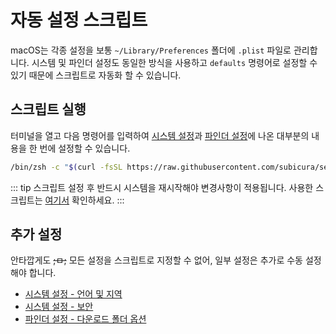 # 자동 설정 스크립트

macOS는 각종 설정을 보통 `~/Library/Preferences` 폴더에 `.plist` 파일로 관리합니다. 시스템 및 파인더 설정도 동일한 방식을 사용하고 `defaults` 명령어로 설정할 수 있기 때문에 스크립트로 자동화 할 수 있습니다.

## 스크립트 실행

터미널을 열고 다음 명령어를 입력하여 [시스템 설정](./index)과 [파인더 설정](./finder)에 나온 대부분의 내용을 한 번에 설정할 수 있습니다.

```sh
/bin/zsh -c "$(curl -fsSL https://raw.githubusercontent.com/subicura/settings/main/macos/system_setting.zsh)"
```

<asciinema id="setting_script" title="setting script" src="/mac/asciinema/setting-script.cast" />

::: tip
스크립트 설정 후 반드시 시스템을 재시작해야 변경사항이 적용됩니다. 사용한 스크립트는 [여기서](https://github.com/subicura/settings/blob/main/macos/system_setting.zsh) 확인하세요.
:::

## 추가 설정

안타깝게도 ~~;ㅁ;~~ 모든 설정을 스크립트로 지정할 수 없어, 일부 설정은 추가로 수동 설정해야 합니다.

- [시스템 설정 - 언어 및 지역](./#언어-및-지역-language-region)
- [시스템 설정 - 보안](./#보안-security-policy)
- [파인더 설정 - 다운로드 폴더 옵션](./finder.html#다운로드-폴더-옵션)
